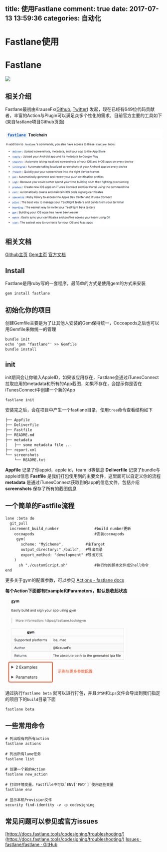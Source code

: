 title: 使用Fastlane
comment: true
date: 2017-07-13 13:59:36
categories: 自动化
---
# Fastlane使用
# Fastlane
![](fastlane_text.png)

## 相关介绍
Fastlane最初由KrauseFx([Github](https://github.com/KrauseFx), [Twitter](https://twitter.com/krausefx)) 发起，现在已经有649位代码贡献者，丰富的Action与Plugin可以满足众多个性化的需求，目前官方主要的工具如下(来自fastlane项目Github页面)

![](uploads/WX20170525-112539.png)


## 相关文档
[Github主页](https://github.com/fastlane/fastlane)
[Gem主页](https://rubygems.org/gems/fastlane)
[官方文档](https://docs.fastlane.tools/)

## Install
Fastlane是用ruby写的一套程序，最简单的方式是使用gem的方式来安装
```
gem install fastlane
```

## 初始化你的项目
创建Gemfile主要是为了让其他人安装的Gem保持统一，Cocoapods之后也可以用Gemfile来做统一的管理
```
bundle init
echo 'gem "fastlane"' >> Gemfile
bundle install
```

## init
init期间会让你输入AppleID，如果该应用存在，Fastlane会通过iTunesConnect拉取应用的metadata和所有的App截图，如果不存在，会提示你是否在iTunesConnect中创建一个新的App
```
fastlane init
```

安装完之后，会在项目中产生一个fastlane目录，使用`tree`命令查看结构如下
```
├── Appfile
├── Deliverfile
├── Fastfile
├── README.md
├── metadata
│   ├── some metadata file ...
├── report.xml
└── screenshots
    └── README.txt
```


**Appfile** 记录了你appid，apple id，team id等信息
**Deliverfile** 记录了bundle与appleid信息
**Fastfile** 是我们打包使用到的主要文件，这里面可以自定义你的流程
**metadata** 是通过iTunesConnect获取到的app的信息文件，包括介绍
**screenshots** 保存了所有的截图信息


## 一个简单的Fastfile流程
```
lane :beta do
  git_pull
  increment_build_number 				#build number更新
	cocoapods 							#安装cocoapods 
     gym(
       scheme: "MyScheme",          #主Target
       output_directory:"./build",  #导出目录
       export_method: "development" #导出方式
    )
	  sh "./customScript.sh" 			#执行你的脚本文件或Shell命令
end
```

更多关于gym的配置参数，可以参见 [Actions - fastlane docs](https://docs.fastlane.tools/actions/#gym)

**每个Action下面都有Example和Parameters，默认是收起状态** 

![](uploads/WX20170605-134929.png)



 通过执行`fastlane beta` 就可以进行打包，并且`dYSM`和`ipa`文件会导出到我们指定的项目下的`build`目录下面
```
fastlane beta
```


## 一些常用命令
```
# 列出现有的所有action
fastlane actions

# 列出所有lane任务
fastlane list

# 创建一个新的Action
fastlane new_action

# 打印环境变量，Fastfile中可以`ENV['PWD']`使用这些变量
fastlane env

# 显示本机Provision文件
security find-identity -v -p codesigning
```

## 常见问题可以参见或官方issues
[https://docs.fastlane.tools/codesigning/troubleshooting/](https://docs.fastlane.tools/codesigning/troubleshooting/)
[Issues · fastlane/fastlane · GitHub](https://github.com/fastlane/fastlane/issues)







